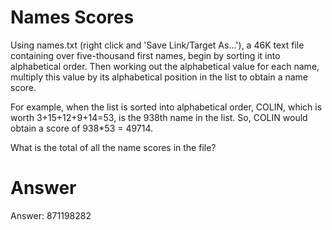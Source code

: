 # Names Scores

Using names.txt (right click and 'Save Link/Target As...'), a 46K text file containing over five-thousand first names, begin by sorting it into alphabetical order. Then working out the alphabetical value for each name, multiply this value by its alphabetical position in the list to obtain a name score.

For example, when the list is sorted into alphabetical order, COLIN, which is worth 3+15+12+9+14=53, is the 938th name in the list. So, COLIN would obtain a score of 938*53 = 49714.

What is the total of all the name scores in the file?

# Answer

Answer: 871198282